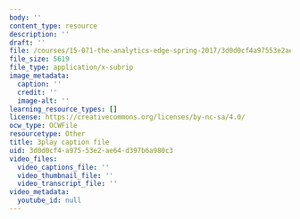 ```yaml
---
body: ''
content_type: resource
description: ''
draft: ''
file: /courses/15-071-the-analytics-edge-spring-2017/3d0d0cf4a97553e2ae64d397b6a980c3_6m39f8lDONs.vtt
file_size: 5619
file_type: application/x-subrip
image_metadata:
  caption: ''
  credit: ''
  image-alt: ''
learning_resource_types: []
license: https://creativecommons.org/licenses/by-nc-sa/4.0/
ocw_type: OCWFile
resourcetype: Other
title: 3play caption file
uid: 3d0d0cf4-a975-53e2-ae64-d397b6a980c3
video_files:
  video_captions_file: ''
  video_thumbnail_file: ''
  video_transcript_file: ''
video_metadata:
  youtube_id: null
---
```

